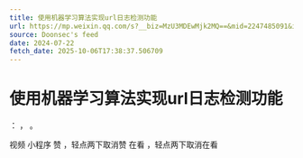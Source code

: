 ```yaml
---
title: 使用机器学习算法实现url日志检测功能
url: https://mp.weixin.qq.com/s?__biz=MzU3MDEwMjk2MQ==&mid=2247485091&idx=1&sn=19a1968329461299d27ae7ea80c31ba0
source: Doonsec's feed
date: 2024-07-22
fetch_date: 2025-10-06T17:38:37.506709
---
```


# 使用机器学习算法实现url日志检测功能

：
，
。

视频
小程序
赞
，轻点两下取消赞
在看
，轻点两下取消在看
